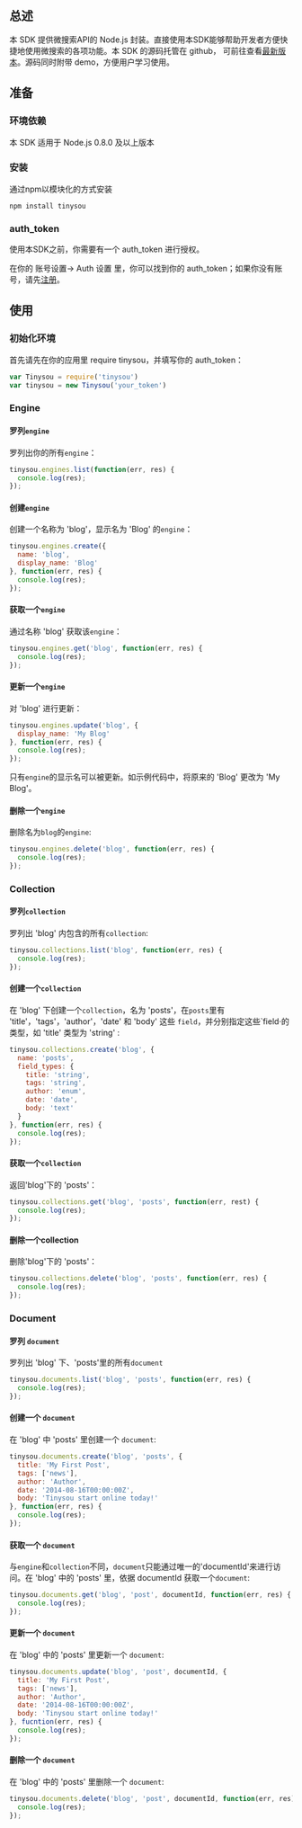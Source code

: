 ## 总述

本 SDK 提供微搜索API的 Node.js 封装。直接使用本SDK能够帮助开发者方便快捷地使用微搜索的各项功能。本 SDK 的源码托管在 github， 可前往查看[最新版本][github]。源码同时附带 demo，方便用户学习使用。

## 准备

### 环境依赖

本 SDK 适用于 Node.js 0.8.0 及以上版本

### 安装

通过npm以模块化的方式安装

```
npm install tinysou

```

### auth_token

使用本SDK之前，你需要有一个 auth_token 进行授权。

在你的 账号设置-> Auth 设置 里，你可以找到你的 auth_token；如果你没有账号，请先[注册][setup]。

## 使用

### 初始化环境

首先请先在你的应用里 require tinysou，并填写你的 auth_token：

```javascript
var Tinysou = require('tinysou')
var tinysou = new Tinysou('your_token')
```

### Engine

#### 罗列`engine`
罗列出你的所有`engine`：
```javascript
tinysou.engines.list(function(err, res) {
  console.log(res);
});
```

#### 创建`engine`

创建一个名称为 'blog'，显示名为 'Blog' 的`engine`：

```javascript
tinysou.engines.create({
  name: 'blog',
  display_name: 'Blog'
}, function(err, res) {
  console.log(res);
});
```

#### 获取一个`engine`

通过名称 'blog' 获取该`engine`：

```javascript
tinysou.engines.get('blog', function(err, res) {
  console.log(res);
});
```

#### 更新一个`engine`

对 'blog' 进行更新：

```javascript
tinysou.engines.update('blog', {
  display_name: 'My Blog'
}, function(err, res) {
  console.log(res);
});
```
只有`engine`的显示名可以被更新。如示例代码中，将原来的 'Blog' 更改为 'My Blog'。

#### 删除一个`engine`

删除名为`blog`的`engine`:

```javascript
tinysou.engines.delete('blog', function(err, res) {
  console.log(res);
});
```

### Collection

#### 罗列`collection`

罗列出 'blog' 内包含的所有`collection`:

```javascript
tinysou.collections.list('blog', function(err, res) {
  console.log(res);
});
```

#### 创建一个`collection`

在 'blog' 下创建一个`collection`，名为 'posts'，在`posts`里有 'title'，'tags'，'author'，'date' 和 'body' 这些 `field`，并分别指定这些`field·的类型，如 'title' 类型为 'string' :

```javascript
tinysou.collections.create('blog', {
  name: 'posts',
  field_types: {
    title: 'string',
    tags: 'string',
    author: 'enum',
    date: 'date',
    body: 'text'
  }
}, function(err, res) {
  console.log(res);
});
```

#### 获取一个`collection`

返回'blog'下的 'posts'：

```javascript
tinysou.collections.get('blog', 'posts', function(err, rest) {
  console.log(res);
});
```

#### 删除一个collection

删除'blog'下的 'posts'：

```javascript
tinysou.collections.delete('blog', 'posts', function(err, res) {
  console.log(res);
});
```

### Document

#### 罗列 `document`

罗列出 'blog' 下、'posts'里的所有`document`

```javascript
tinysou.documents.list('blog', 'posts', function(err, res) {
  console.log(res);
});
```

#### 创建一个 `document`

在 'blog' 中 'posts' 里创建一个 `document`:

```javascript
tinysou.documents.create('blog', 'posts', {
  title: 'My First Post',
  tags: ['news'],
  author: 'Author',
  date: '2014-08-16T00:00:00Z',
  body: 'Tinysou start online today!'
}, function(err, res) {
  console.log(res);
});
```

#### 获取一个 `document`

与`engine`和`collection`不同，`document`只能通过唯一的'documentId'来进行访问。在 'blog' 中的 'posts' 里，依据 documentId 获取一个`document`:

```javascript
tinysou.documents.get('blog', 'post', documentId, function(err, res) {
  console.log(res);
});
```


#### 更新一个 `document`

在 'blog' 中的 'posts' 里更新一个 `document`:

```javascript
tinysou.documents.update('blog', 'post', documentId, {
  title: 'My First Post',
  tags: ['news'],
  author: 'Author',
  date: '2014-08-16T00:00:00Z',
  body: 'Tinysou start online today!'
}, fucntion(err, res) {
  console.log(res);
});
```

#### 删除一个 `document`

在 'blog' 中的 'posts' 里删除一个 `document`:

```javascript
tinysou.documents.delete('blog', 'post', documentId, function(err, res) {
  console.log(res);
});
```









[github]:https://github.com/tinysou/tinysou-node
[setup]:http://dashboard.tinysou.com/signup
